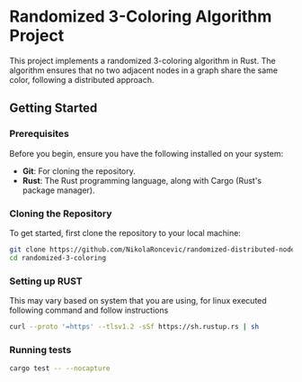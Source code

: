 # Randomized 3-Coloring Algorithm Project

This project implements a randomized 3-coloring algorithm in Rust. 
The algorithm ensures that no two adjacent nodes in a graph share the same color, following a distributed approach.

## Getting Started

### Prerequisites

Before you begin, ensure you have the following installed on your system:

- **Git**: For cloning the repository.
- **Rust**: The Rust programming language, along with Cargo (Rust's package manager).

### Cloning the Repository

To get started, first clone the repository to your local machine:

```bash
git clone https://github.com/NikolaRoncevic/randomized-distributed-node-coloring.git
cd randomized-3-coloring
```

### Setting up RUST

This may vary based on system that you are using, for linux executed following command and follow instructions

```bash
curl --proto '=https' --tlsv1.2 -sSf https://sh.rustup.rs | sh
```

### Running tests

```bash
cargo test -- --nocapture
```




